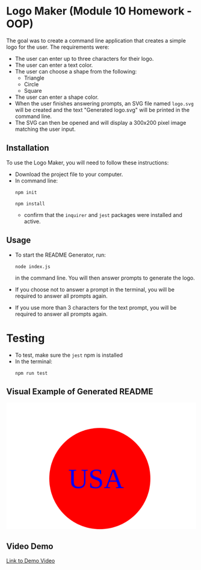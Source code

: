 # Logo Maker (Module 10 Homework - OOP)

The goal was to create a command line application that creates a simple logo for the user. The requirements were:
- The user can enter up to three characters for their logo.
- The user can enter a text color.
- The user can choose a shape from the following:
  - Triangle
  - Circle
  - Square
- The user can enter a shape color.
- When the user finishes answering prompts, an SVG file named `logo.svg` will be created and the text "Generated logo.svg" will be printed in the command line.
- The SVG can then be opened and will display a 300x200 pixel image matching the user input.

## Installation

To use the Logo Maker, you will need to follow these instructions:
- Download the project file to your computer.
- In command line:
  ```
  npm init
  ```
  ```
  npm install
  ```
  - confirm that the `inquirer` and `jest` packages were installed and active.

## Usage

- To start the README Generator, run: 

  ```
  node index.js
  ``` 

  in the command line. You will then answer prompts to generate the logo.

- If you choose not to answer a prompt in the terminal, you will be required to answer all prompts again.
- If you use more than 3 characters for the text prompt, you will be required to answer all prompts again.

# Testing

- To test, make sure the `jest` npm is installed
- In the terminal:
  ```
  npm run test
  ```


## Visual Example of Generated README

![Visual of Rendered Logo](./util/logo-examples/example-3.svg)



## Video Demo

[Link to Demo Video](https://watch.screencastify.com/v/RgutWQIgY9iayJUtEtbB)
